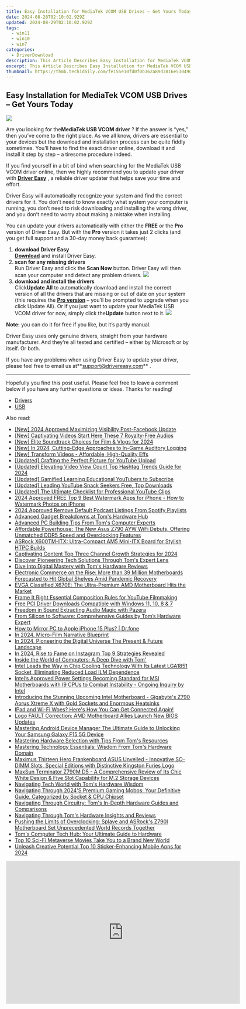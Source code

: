 ```yaml
---
title: Easy Installation for MediaTek VCOM USB Drives – Get Yours Today
date: 2024-08-28T02:10:02.929Z
updated: 2024-08-29T02:10:02.929Z
tags:
  - win11
  - win10
  - win7
categories:
  - DriverDownload
description: This Article Describes Easy Installation for MediaTek VCOM USB Drives – Get Yours Today
excerpt: This Article Describes Easy Installation for MediaTek VCOM USB Drives – Get Yours Today
thumbnail: https://thmb.techidaily.com/fe155e10fd0f0b362a89d3816e5304905834b00a072a292f551331a265718bf7.jpg
---
```


## Easy Installation for MediaTek VCOM USB Drives – Get Yours Today

![](https://images.drivereasy.com/wp-content/uploads/2019/06/2019-06-11_18-43-00-1-1024x680.png)

 Are you looking for the**MediaTek USB VCOM driver** ? If the answer is “yes,” then you’ve come to the right place. As we all know, drivers are essential to your devices but the download and installation process can be quite fiddly sometimes. You’ll have to find the exact driver online, download it and install it step by step – a tiresome procedure indeed.

 If you find yourself in a bit of bind when searching for the MediaTek USB VCOM driver online, then we highly recommend you to update your driver with **[Driver Easy](https://tools.techidaily.com/drivereasy/download/)**  , a reliable driver updater that helps save your time and effort.

 Driver Easy will automatically recognize your system and find the correct drivers for it. You don’t need to know exactly what system your computer is running, you don’t need to risk downloading and installing the wrong driver, and you don’t need to worry about making a mistake when installing.

 You can update your drivers automatically with either the **FREE** or the **Pro**  version of Driver Easy. But with the **Pro** version it takes just 2 clicks (and you get full support and a 30-day money back guarantee):

1. **download Driver Easy**  
**[Download](https://tools.techidaily.com/drivereasy/download/)**  and install Driver Easy.
2. **scan for any missing drivers**  
 Run Driver Easy and click the **Scan Now** button. Driver Easy will then scan your computer and detect any problem drivers. ![](https://images.drivereasy.com/wp-content/uploads/2019/06/2019-06-10_14-52-48-2.png)
3. **download and install the drivers**  
 Click**Update All** to automatically download and install the correct version of all the drivers that are missing or out of date on your system (this requires the **[Pro version](https://tools.techidaily.com/drivereasy/download/)**  – you’ll be prompted to upgrade when you click Update All). Or if you just want to update your MediaTek USB VCOM driver for now, simply click the**Update**  button next to it. ![](https://images.drivereasy.com/wp-content/uploads/2019/06/2019-06-11_18-24-39-1.png)

**Note:** you can do it for free if you like, but it’s partly manual.

 Driver Easy uses only genuine drivers, straight from your hardware manufacturer. And they’re all tested and certified – either by Microsoft or by itself. Or both.

 If you have any problems when using Driver Easy to update your driver, please feel free to email us at**<support@drivereasy.com>** .

---

 Hopefully you find this post useful. Please feel free to leave a comment below if you have any further questions or ideas. Thanks for reading!

* [Drivers](https://tools.techidaily.com/drivereasy/download/)
* [USB](https://tools.techidaily.com/drivereasy/download/)

<ins class="adsbygoogle"
     style="display:block"
     data-ad-format="autorelaxed"
     data-ad-client="ca-pub-7571918770474297"
     data-ad-slot="1223367746"></ins>



<ins class="adsbygoogle"
     style="display:block"
     data-ad-client="ca-pub-7571918770474297"
     data-ad-slot="8358498916"
     data-ad-format="auto"
     data-full-width-responsive="true"></ins>

<span class="atpl-alsoreadstyle">Also read:</span>
<div><ul>
<li><a href="https://facebook-video-recording.techidaily.com/new-2024-approved-maximizing-visibility-post-facebook-update/"><u>[New] 2024 Approved  Maximizing Visibility Post-Facebook Update</u></a></li>
<li><a href="https://youtube-clips.techidaily.com/new-captivating-videos-start-here-these-7-royalty-free-audios/"><u>[New] Captivating Videos Start Here  These 7 Royalty-Free Audios</u></a></li>
<li><a href="https://article-tips.techidaily.com/new-elite-soundtrack-choices-for-film-and-vlogs-for-2024/"><u>[New] Elite Soundtrack Choices for Film & Vlogs for 2024</u></a></li>
<li><a href="https://visual-screen-recording.techidaily.com/new-in-2024-cutting-edge-approaches-to-in-game-auditory-logging/"><u>[New] In 2024, Cutting-Edge Approaches to In-Game Auditory Logging</u></a></li>
<li><a href="https://facebook-video-share.techidaily.com/new-transform-videos-affordable-high-quality-effs/"><u>[New] Transform Videos - Affordable, High-Quality Effs</u></a></li>
<li><a href="https://extra-hints.techidaily.com/updated-crafting-the-perfect-picture-for-youtube-upload/"><u>[Updated] Crafting the Perfect Picture for YouTube Upload</u></a></li>
<li><a href="https://facebook-video-footage.techidaily.com/updated-elevating-video-view-count-top-hashtag-trends-guide-for-2024/"><u>[Updated] Elevating Video View Count  Top Hashtag Trends Guide for 2024</u></a></li>
<li><a href="https://facebook-video-footage.techidaily.com/updated-gamified-learning-educational-youtubers-to-subscribe/"><u>[Updated] Gamified Learning  Educational YouTubers to Subscribe</u></a></li>
<li><a href="https://youtube-blog.techidaily.com/ed-leading-youtube-snack-seekers-free-top-downloads/"><u>[Updated] Leading YouTube Snack Seekers  Free, Top Downloads</u></a></li>
<li><a href="https://facebook-video-share.techidaily.com/updated-the-ultimate-checklist-for-professional-youtube-clips/"><u>[Updated] The Ultimate Checklist for Professional YouTube Clips</u></a></li>
<li><a href="https://some-techniques.techidaily.com/2024-approved-free-top-9-best-watermark-apps-for-iphone-how-to-watermark-photos-on-iphone/"><u>2024 Approved  FREE Top 9 Best Watermark Apps for iPhone - How to Watermark Photos on iPhone</u></a></li>
<li><a href="https://extra-approaches.techidaily.com/2024-approved-remove-default-podcast-listings-from-spotify-playlists/"><u>2024 Approved  Remove Default Podcast Listings From Spotify Playlists</u></a></li>
<li><a href="https://hardware-updates.techidaily.com/advanced-gadget-breakdowns-at-toms-hardware-hub/"><u>Advanced Gadget Breakdowns at Tom's Hardware Hub</u></a></li>
<li><a href="https://hardware-updates.techidaily.com/advanced-pc-building-tips-from-toms-computer-experts/"><u>Advanced PC Building Tips From Tom's Computer Experts</u></a></li>
<li><a href="https://hardware-updates.techidaily.com/affordable-powerhouse-the-new-asus-z790-ayw-wifi-debuts-offering-unmatched-ddr5-speed-and-overclocking-features/"><u>Affordable Powerhouse: The New Asus Z790 AYW WiFi Debuts, Offering Unmatched DDR5 Speed and Overclocking Features</u></a></li>
<li><a href="https://hardware-updates.techidaily.com/asrock-x600tm-itx-ultra-compact-am5-mini-itx-board-for-stylish-htpc-builds/"><u>ASRock X600TM-ITX: Ultra-Compact AM5 Mini-ITX Board for Stylish HTPC Builds</u></a></li>
<li><a href="https://youtube-blog.techidaily.com/vating-content-top-three-channel-growth-strategies-for-2024/"><u>Captivating Content  Top Three Channel Growth Strategies for 2024</u></a></li>
<li><a href="https://hardware-updates.techidaily.com/discover-pioneering-tech-solutions-through-toms-expert-lens/"><u>Discover Pioneering Tech Solutions Through Tom's Expert Lens</u></a></li>
<li><a href="https://hardware-updates.techidaily.com/dive-into-digital-mastery-with-toms-hardware-reviews/"><u>Dive Into Digital Mastery with Tom's Hardware Reviews</u></a></li>
<li><a href="https://hardware-updates.techidaily.com/electronic-commerce-on-the-rise-more-than-39-million-motherboards-forecasted-to-hit-global-shelves-amid-pandemic-recovery/"><u>Electronic Commerce on the Rise: More than 39 Million Motherboards Forecasted to Hit Global Shelves Amid Pandemic Recovery</u></a></li>
<li><a href="https://hardware-updates.techidaily.com/evga-classified-x670e-the-ultra-premium-amd-motherboard-hits-the-market/"><u>EVGA Classified X670E: The Ultra-Premium AMD Motherboard Hits the Market</u></a></li>
<li><a href="https://youtube-video-recordings.techidaily.com/frame-it-right-essential-composition-rules-for-youtube-filmmaking/"><u>Frame It Right  Essential Composition Rules for YouTube Filmmaking</u></a></li>
<li><a href="https://driver-download.techidaily.com/free-pci-driver-downloads-compatible-with-windows-11-10-8-and-7/"><u>Free PCI Driver Downloads Compatible with Windows 11, 10, 8 & 7</u></a></li>
<li><a href="https://extra-tips.techidaily.com/freedom-in-sound-extracting-audio-magic-with-pazera/"><u>Freedom in Sound  Extracting Audio Magic with Pazera</u></a></li>
<li><a href="https://hardware-updates.techidaily.com/from-silicon-to-software-comprehensive-guides-by-toms-hardware-expert/"><u>From Silicon to Software: Comprehensive Guides by Tom’s Hardware Expert</u></a></li>
<li><a href="https://screen-mirror.techidaily.com/how-to-mirror-pc-to-apple-iphone-15-plus-drfone-by-drfone-ios/"><u>How to Mirror PC to Apple iPhone 15 Plus? | Dr.fone</u></a></li>
<li><a href="https://extra-approaches.techidaily.com/in-2024-micro-film-narrative-blueprint/"><u>In 2024, Micro-Film Narrative Blueprint</u></a></li>
<li><a href="https://extra-skills.techidaily.com/in-2024-pioneering-the-digital-universe-the-present-and-future-landscape/"><u>In 2024, Pioneering the Digital Universe  The Present & Future Landscape</u></a></li>
<li><a href="https://extra-support.techidaily.com/in-2024-rise-to-fame-on-instagram-top-9-strategies-revealed/"><u>In 2024, Rise to Fame on Instagram  Top 9 Strategies Revealed</u></a></li>
<li><a href="https://hardware-updates.techidaily.com/inside-the-world-of-computers-a-deep-dive-with-tom/"><u>Inside the World of Computers: A Deep Dive with Tom'</u></a></li>
<li><a href="https://hardware-updates.techidaily.com/intel-leads-the-way-in-chip-cooling-technology-with-its-latest-lga1851-socket-eliminating-reduced-load-ilm-dependence/"><u>Intel Leads the Way in Chip Cooling Technology With Its Latest LGA1851 Socket, Eliminating Reduced Load ILM Dependence</u></a></li>
<li><a href="https://hardware-updates.techidaily.com/intels-approved-power-settings-becoming-standard-for-msi-motherboards-with-i9-cpus-to-combat-instability-ongoing-inquiry-by-intel/"><u>Intel’s Approved Power Settings Becoming Standard for MSI Motherboards with I9 CPUs to Combat Instability - Ongoing Inquiry by Intel</u></a></li>
<li><a href="https://hardware-updates.techidaily.com/introducing-the-stunning-upcoming-intel-motherboard-gigabytes-z790-aorus-xtreme-x-with-gold-sockets-and-enormous-heatsinks/"><u>Introducing the Stunning Upcoming Intel Motherboard - Gigabyte's Z790 Aorus Xtreme X with Gold Sockets and Enormous Heatsinks</u></a></li>
<li><a href="https://tech-renaissance.techidaily.com/ipad-and-wi-fi-woes-heres-how-you-can-get-connected-again/"><u>IPad and Wi-Fi Woes? Here's How You Can Get Connected Again!</u></a></li>
<li><a href="https://hardware-updates.techidaily.com/logo-fault-correction-amd-motherboard-allies-launch-new-bios-updates/"><u>Logo FAULT Correction: AMD Motherboard Allies Launch New BIOS Updates</u></a></li>
<li><a href="https://android-unlock.techidaily.com/mastering-android-device-manager-the-ultimate-guide-to-unlocking-your-samsung-galaxy-f15-5g-device-by-drfone-android/"><u>Mastering Android Device Manager The Ultimate Guide to Unlocking Your Samsung Galaxy F15 5G Device</u></a></li>
<li><a href="https://hardware-updates.techidaily.com/mastering-hardware-selection-with-tips-from-toms-resources/"><u>Mastering Hardware Selection with Tips From Tom's Resources</u></a></li>
<li><a href="https://hardware-updates.techidaily.com/mastering-technology-essentials-wisdom-from-toms-hardware-domain/"><u>Mastering Technology Essentials: Wisdom From Tom's Hardware Domain</u></a></li>
<li><a href="https://hardware-updates.techidaily.com/maximus-thirteen-hero-frankenboard-asus-unveiled-innovative-so-dimm-slots-special-editions-with-distinctive-kingston-furies-logo/"><u>Maximus Thirteen Hero Frankenboard ASUS Unveiled - Innovative SO-DIMM Slots, Special Editions with Distinctive Kingston Furies Logo</u></a></li>
<li><a href="https://hardware-updates.techidaily.com/maxsun-terminator-z790m-d5-a-comprehensive-review-of-its-chic-white-design-and-five-slot-capability-for-m2-storage-devices/"><u>MaxSun Terminator Z790M D5 - A Comprehensive Review of Its Chic White Design & Five Slot Capability for M.2 Storage Devices</u></a></li>
<li><a href="https://hardware-updates.techidaily.com/navigating-tech-world-with-toms-hardware-wisdom/"><u>Navigating Tech World with Tom's Hardware Wisdom</u></a></li>
<li><a href="https://hardware-updates.techidaily.com/navigating-through-2024s-premium-gaming-mobos-your-definitive-guide-categorized-by-socket-and-cpu-chipset/"><u>Navigating Through 2024'S Premium Gaming Mobos: Your Definitive Guide, Categorized by Socket & CPU Chipset</u></a></li>
<li><a href="https://hardware-updates.techidaily.com/navigating-through-circuitry-toms-in-depth-hardware-guides-and-comparisons/"><u>Navigating Through Circuitry: Tom's In-Depth Hardware Guides and Comparisons</u></a></li>
<li><a href="https://hardware-updates.techidaily.com/navigating-through-toms-hardware-insights-and-reviews/"><u>Navigating Through Tom's Hardware Insights and Reviews</u></a></li>
<li><a href="https://hardware-updates.techidaily.com/pushing-the-limits-of-overclocking-splave-and-asrocks-z790i-motherboard-set-unprecedented-world-records-together/"><u>Pushing the Limits of Overclocking: Splave and ASRock's Z790I Motherboard Set Unprecedented World Records Together</u></a></li>
<li><a href="https://hardware-updates.techidaily.com/toms-computer-tech-hub-your-ultimate-guide-to-hardware/"><u>Tom's Computer Tech Hub: Your Ultimate Guide to Hardware</u></a></li>
<li><a href="https://extra-information.techidaily.com/top-10-sci-fi-metaverse-movies-take-you-to-a-brand-new-world/"><u>Top 10 Sci-Fi Metaverse Movies Take You to a Brand New World</u></a></li>
<li><a href="https://some-skills.techidaily.com/unleash-creative-potential-top-10-sticker-enhancing-mobile-apps-for-2024/"><u>Unleash Creative Potential  Top 10 Sticker-Enhancing Mobile Apps for 2024</u></a></li>
</ul></div>

<!-- affiliate ads begin -->
<a href="https://secure.2checkout.com/order/checkout.php?PRODS=2337838&QTY=1&AFFILIATE=108875&CART=1"><iframe width="640" height="390" src="https://www.youtube.com/embed/rzZwphIv4RM" title="APFill - Ink and Toner Coverage Calculator" frameborder="0" allow="accelerometer; autoplay; clipboard-write; encrypted-media; gyroscope; picture-in-picture; web-share" referrerpolicy="strict-origin-when-cross-origin" allowfullscreen></iframe></a>
<!-- affiliate ads end -->